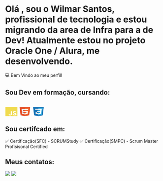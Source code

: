 # Olá , sou o Wilmar Santos, profissional de tecnologia e estou migrando da area de Infra para a de Dev! Atualmente estou no projeto Oracle One / Alura, me desenvolvendo.


💻 Bem Vindo ao meu perfil!

## Sou Dev em formação, cursando: 
</div>
<div style="display: inline_block"><br>
  <img align="center" alt="" height="30" width="40" src="https://raw.githubusercontent.com/devicons/devicon/master/icons/javascript/javascript-plain.svg">
  <img align="center" alt="Rafa-Ts" height="30" width="40" 
src="https://raw.githubusercontent.com/devicons/devicon/master/icons/html5/html5-original.svg">
  <img align="center" alt="Rafa-Ts" height="30" width="40" 
src="https://raw.githubusercontent.com/devicons/devicon/master/icons/css3/css3-original.svg">       
</div>


## Sou certifcado em: 

✅ Certificação(SFC) - SCRUMStudy
✅ Certificação(SMPC) - Scrum Master Profisisonal Certified 



## Meus contatos: 

<div> 
  <a href="https://www.linkedin.com/in/wilmar-santos-a90ab888/" target="_blank"><img src="https://img.shields.io/badge/-  LinkedIn-%230077B5?style=for-the-badge&logo=linkedin&logoColor=white" target="_blank"></a> 
  <a href ="mailto:wilmar.santos@gmail.com"><img src="https://img.shields.io/badge/Gmail-D14836?style=for-the-badge&logo=gmail&logoColor=white"></a>  
</div>  
       
       
       
       
       
       
       
       
       
</div>
